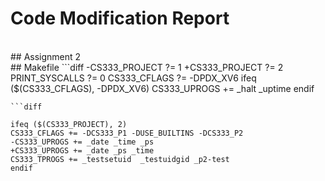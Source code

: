 # Code Modification Report
<br>
## Assignment 2
<br>
## Makefile
```diff
-CS333_PROJECT ?= 1
+CS333_PROJECT ?= 2
PRINT_SYSCALLS ?= 0
CS333_CFLAGS ?= -DPDX_XV6
ifeq ($(CS333_CFLAGS), -DPDX_XV6)
CS333_UPROGS +=	_halt _uptime
endif

```
```diff
    
ifeq ($(CS333_PROJECT), 2)
CS333_CFLAGS += -DCS333_P1 -DUSE_BUILTINS -DCS333_P2
-CS333_UPROGS += _date _time _ps
+CS333_UPROGS += _date _ps _time
CS333_TPROGS += _testsetuid  _testuidgid _p2-test
endif
```
